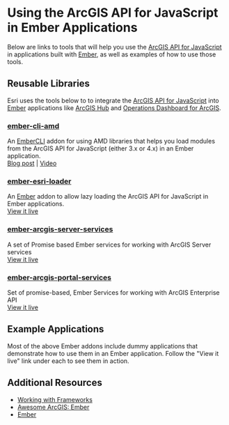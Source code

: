 # Using the ArcGIS API for JavaScript in Ember Applications

Below are links to tools that will help you use the [ArcGIS API for JavaScript] in applications built with [Ember], as well as examples of how to use those tools.

## Reusable Libraries
Esri uses the tools below to to integrate the [ArcGIS API for JavaScript] into [Ember] applications like [ArcGIS Hub](https://hub.arcgis.com/) and [Operations Dashboard for ArcGIS](https://doc.arcgis.com/en/operations-dashboard/).

### [ember-cli-amd](https://github.com/Esri/ember-cli-amd)
An [EmberCLI](https://ember-cli.com/) addon for using AMD libraries that helps you load modules from the ArcGIS API for JavaScript (either 3.x or 4.x) in an Ember application.
<br />[Blog post](http://odoe.net/blog/ember-with-arcgis-api-for-javascript/) | [Video](https://www.youtube.com/watch?v=9wbGhr6wdwE)

### [ember-esri-loader](https://github.com/Esri/ember-esri-loader/)
An [Ember](https://ember-cli.com/) addon to allow lazy loading the ArcGIS API for JavaScript in Ember applications.
<br />[View it live](http://ember-esri-loader.surge.sh/)

### [ember-arcgis-server-services](https://github.com/Esri/ember-arcgis-server-services)
A set of Promise based Ember services for working with ArcGIS Server services
<br />[View it live](http://ember-arcgis-server-services.surge.sh/)

### [ember-arcgis-portal-services](https://github.com/Esri/ember-arcgis-portal-services)
Set of promise-based, Ember Services for working with ArcGIS Enterprise API
<br />[View it live](https://eapsprod.surge.sh)

## Example Applications

Most of the above Ember addons include dummy applications that demonstrate how to use them in an Ember application. Follow the "View it live" link under each to see them in action.

## Additional Resources
 - [Working with Frameworks](../)
 - [Awesome ArcGIS: Ember ](https://github.com/hhkaos/awesome-arcgis/tree/master/front-end/technologies/ember)
 - [Ember]

[ArcGIS API for JavaScript]:https://developers.arcgis.com/javascript/
[Ember]:http://emberjs.com/
